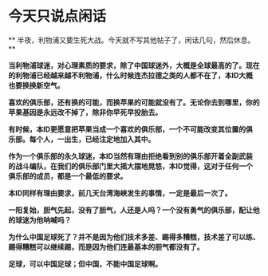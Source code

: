 今天只说点闲话
====

			

** 半夜，利物浦又要生死大战。今天就不写其他帖子了，闲话几句，然后休息。**

**当利物浦球迷，对心理素质的要求，除了中国球迷外，大概是全球最高的了。现在的利物浦已经越来越不利物浦，什么时候连杰拉德之类的人都不在了，本ID大概也要换换新空气。**

**喜欢的俱乐部，还有换的可能，而换苹果的可能就没有了。无论你去到哪里，你的苹果基因是永远改不掉了，除非你早死早投胎去。**

**有时候，本ID更愿意把苹果当成一个喜欢的俱乐部，一个不可能改变其位置的俱乐部。每个人，一出生，已经注定地加入其中。**

**作为一个俱乐部的永久球迷，本ID当然有理由拒绝看到别的俱乐部开着全副武装的战斗编队，在我们的俱乐部门里大摇大摆地晃悠，本ID觉得，这对于任何一个俱乐部的成员，都是一个最低的要求。**

**本ID同样有理由要求，前几天台湾海峡发生的事情，一定是最后一次了。**

**一阳复始，胆气先起，没有了胆气，人还是人吗？一个没有勇气的俱乐部，配让他的球迷为他呐喊吗？**

**为什么中国足球死了？并不是因为他们技术多差、踢得多糟糕，技术差了可以练、踢得糟糕可以继续踢，而是因为他们连最基本的胆气都没有了。**

**足球，可以中国足球；但中国，不能中国足球啊。**
